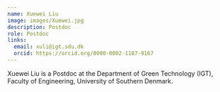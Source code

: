 ```yaml
---
name: Xuewei Liu
image: images/Xuewei.jpg
description: Postdoc
role: Postdoc
links:
  email: xuli@igt.sdu.dk
  orcid: https://orcid.org/0000-0002-1187-9167
---
```


 Xuewei Liu is a Postdoc at the Department of Green Technology (IGT), Faculty of Engineering, University of Southern Denmark.
